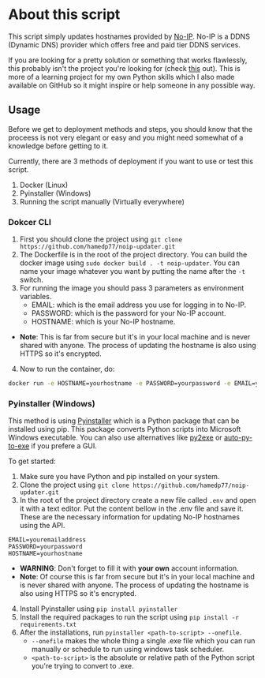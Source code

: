 # About this script

This script simply updates hostnames provided by [No-IP](https://www.noip.com/). No-IP is a DDNS (Dynamic DNS) provider which offers free and paid tier DDNS services.

If you are looking for a pretty solution or something that works flawlessly, this probably isn't the project you're looking for (check [this](https://github.com/pv8/noipy) out). This is more of a learning project for my own Python skills which I also made available on GitHub so it might inspire or help someone in any possible way.

## Usage

Before we get to deployment methods and steps, you should know that the proceess is not very elegant or easy and you might need somewhat of a knowledge before getting to it.

Currently, there are 3 methods of deployment if you want to use or test this script.
1. Docker (Linux)
2. Pyinstaller (Windows)
3. Running the script manually (Virtually everywhere)

### Dokcer CLI

1. First you should clone the project using `git clone https://github.com/hamedp77/noip-updater.git`
2. The Dockerfile is in the root of the project directory. You can build the docker image using `sudo docker build . -t noip-updater`. You can name your image whatever you want by putting the name after the `-t` switch.
3. For running the image you should pass 3 parameters as environment variables.
   - EMAIL: which is the email address you use for logging in to No-IP.
   - PASSWORD: which is the password for your No-IP account.
   - HOSTNAME: which is your No-IP hostname.
- **Note**: This is far from secure but it's in your local machine and is never shared with anyone. The process of updating the hostname is also using HTTPS so it's encrypted.

4. Now to run the container, do:
```bash
docker run -e HOSTNAME=yourhostname -e PASSWORD=yourpassword -e EMAIL=youremailaddress noip-updater
```

### Pyinstaller (Windows)

This method is using [Pyinstaller](https://pyinstaller.org/) which is a Python package that can be installed using pip. This package converts Python scripts into Microsoft Windows executable. You can also use alternatives like [py2exe](https://github.com/py2exe/py2exe) or [auto-py-to-exe](https://github.com/brentvollebregt/auto-py-to-exe) if you prefere a GUI.

To get started:

1. Make sure you have Python and pip installed on your system.
2. Clone the project using `git clone https://github.com/hamedp77/noip-updater.git`
3. In the root of the project directory create a new file called `.env` and open it with a text editor. Put the content bellow in the .env file and save it. These are the necessary information for updating No-IP hostnames using the API.
```
EMAIL=youremailaddress
PASSWORD=yourpassword
HOSTNAME=yourhostname
```
   - **WARNING**: Don't forget to fill it with **your own** account information.
   - **Note**: Of course this is far from secure but it's in your local machine and is never shared with anyone. The process of updating the hostname is also using HTTPS so it's encrypted.

4. Install Pyinstaller using `pip install pyinstaller`
5. Install the required packages to run the script using `pip install -r requirements.txt`
6. After the installations, run `pyinstaller <path-to-script> --onefile`.
   - `--onefile` makes the whole thing a single .exe file which you can run manually or schedule to run using windows task scheduler.
   - `<path-to-script>` is the absolute or relative path of the Python script you're trying to convert to .exe.
